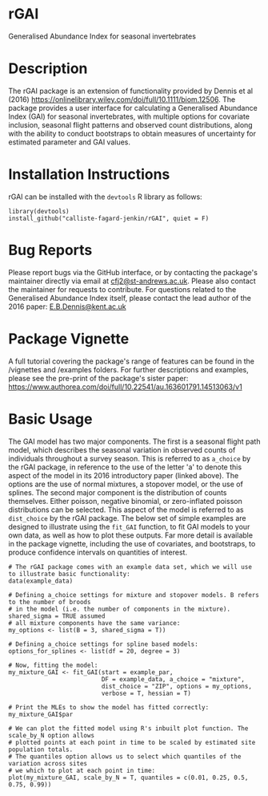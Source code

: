# rGAI
Generalised Abundance Index for seasonal invertebrates

# Description
The rGAI package is an extension of functionality provided by Dennis et al (2016) https://onlinelibrary.wiley.com/doi/full/10.1111/biom.12506. The package provides a user interface for calculating a Generalised Abundance Index (GAI) for seasonal invertebrates, with multiple options for covariate inclusion, seasonal flight patterns and observed count distributions, along with the ability to conduct bootstraps to obtain measures of uncertainty for estimated parameter and GAI values.

# Installation Instructions
rGAI can be installed with the `devtools` R library as follows:

```
library(devtools)
install_github("calliste-fagard-jenkin/rGAI", quiet = F)
```
# Bug Reports
Please report bugs via the GitHub interface, or by contacting the package's maintainer directly via email at cfj2@st-andrews.ac.uk. Please also contact the maintainer for requests to contribute. For questions related to the Generalised Abundance Index itself, please contact the lead author of the 2016 paper: E.B.Dennis@kent.ac.uk 

# Package Vignette
A full tutorial covering the package's range of features can be found in the /vignettes and /examples folders. For further descriptions and examples, please see the pre-print of the package's sister paper: https://www.authorea.com/doi/full/10.22541/au.163601791.14513063/v1

# Basic Usage

The GAI model has two major components. The first is a seasonal flight path model, which describes the seasonal variation in observed counts of individuals throughout a survey season. This is referred to as `a_choice` by the rGAI package, in reference to the use of the letter 'a' to denote this aspect of the model in its 2016 introductory paper (linked above). The options are the use of normal mixtures, a stopover model, or the use of splines. The second major component is the distribution of counts themselves. Either poisson, negative binomial, or zero-inflated poisson distributions can be selected. This aspect of the model is referred to as `dist_choice` by the rGAI package. The below set of simple examples are designed to illustrate using the `fit_GAI` function, to fit GAI models to your own data, as well as how to plot these outputs. Far more detail is available in the package vignette, including the use of covariates, and bootstraps, to produce confidence intervals on quantities of interest.

```
# The rGAI package comes with an example data set, which we will use to illustrate basic functionality:
data(example_data)

# Defining a_choice settings for mixture and stopover models. B refers to the number of broods
# in the model (i.e. the number of components in the mixture). shared_sigma = TRUE assumed 
# all mixture components have the same variance:
my_options <- list(B = 3, shared_sigma = T))

# Defining a_choice settings for spline based models:
options_for_splines <- list(df = 20, degree = 3)

# Now, fitting the model:
my_mixture_GAI <- fit_GAI(start = example_par,
                          DF = example_data, a_choice = "mixture",
                          dist_choice = "ZIP", options = my_options,
                          verbose = T, hessian = T)

# Print the MLEs to show the model has fitted correctly:
my_mixture_GAI$par

# We can plot the fitted model using R's inbuilt plot function. The scale_by_N option allows
# plotted points at each point in time to be scaled by estimated site population totals. 
# The quantiles option allows us to select which quantiles of the variation across sites
# we which to plot at each point in time:
plot(my_mixture_GAI, scale_by_N = T, quantiles = c(0.01, 0.25, 0.5, 0.75, 0.99))

```
